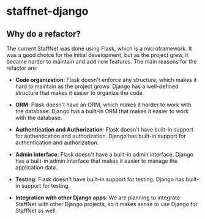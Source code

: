# staffnet-django

## Why do a refactor?

The current StaffNet was done using Flask, which is a microframework. It was a good choice for the initial development, but as the project grew, it became harder to maintain and add new features. The main reasons for the refactor are:

- **Code organization**: Flask doesn't enforce any structure, which makes it hard to maintain as the project grows. Django has a well-defined structure that makes it easier to organize the code.

- **ORM**: Flask doesn't have an ORM, which makes it harder to work with the database. Django has a built-in ORM that makes it easier to work with the database.

- **Authentication and Authorization**: Flask doesn't have built-in support for authentication and authorization. Django has built-in support for authentication and authorization.

- **Admin interface**: Flask doesn't have a built-in admin interface. Django has a built-in admin interface that makes it easier to manage the application data.

- **Testing**: Flask doesn't have built-in support for testing. Django has built-in support for testing.

- **Integration with other Django apps**: We are planning to integrate StaffNet with other Django projects, so it makes sense to use Django for StaffNet as well.